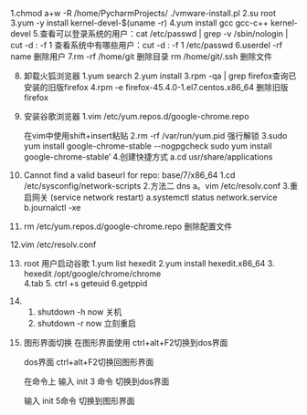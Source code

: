 1.chmod a+w -R /home/PycharmProjects/       ./vmware-install.pl
2.su root
3.yum -y install kernel-devel-$(uname -r)
4.yum install gcc gcc-c++ kernel-devel
5.查看可以登录系统的用户：cat /etc/passwd | grep -v /sbin/nologin | cut -d : -f 1
  查看系统中有哪些用户：cut -d : -f 1 /etc/passwd
6.userdel -rf name  删除用户
7.rm -rf  /home/git 删除目录
    rm   /home/git/.ssh   删除文件

8. 卸载火狐浏览器
	1.yum search 
	2.yum install
	3.rpm -qa | grep firefox查询已安装的旧版firefox
	4.rpm -e firefox-45.4.0-1.el7.centos.x86_64 删除旧版firefox

9. 安装谷歌浏览器
	1.vim /etc/yum.repos.d/google-chrome.repo
	
	在vim中使用shift+insert粘贴
	2.rm -rf /var/run/yum.pid 强行解锁
	3.sudo yum install google-chrome-stable --nogpgcheck
		sudo yum install google-chrome-stable‘
	4.创建快捷方式
		a.cd usr/share/applications


10. Cannot find a valid baseurl for repo: base/7/x86_64
	1.cd /etc/sysconfig/network-scripts
	2.方法二 dns
		a。vim /etc/resolv.conf 
	3.重启网关 (service network restart)
		a.systemctl status network.service
		b.journalctl -xe

11. rm /etc/yum.repos.d/google-chrome.repo  删除配置文件

12.vim /etc/resolv.conf

13. root 用户启动谷歌
	1.yum list hexedit
	2.yum install hexedit.x86_64
	3. hexedit /opt/google/chrome/chrome  
	4.tab
	5. ctrl +s geteuid
	6.getppid
14.
	1. shutdown -h now   关机
	2. shutdown -r now   立刻重启
15. 图形界面切换
	在图形界面使用 ctrl+alt+F2切换到dos界面  

	dos界面 ctrl+alt+F2切换回图形界面

	在命令上 输入 init 3 命令 切换到dos界面 

	输入 init 5命令 切换到图形界面

